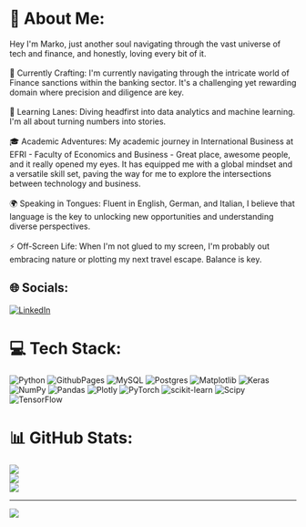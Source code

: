 <!-- -->

# 💫 About Me:
Hey I'm Marko, just another soul navigating through the vast universe of tech and finance, and honestly, loving every bit of it.<br><br>🔭 Currently Crafting: I'm currently navigating through the intricate world of Finance sanctions within the banking sector. It's a challenging yet rewarding domain where precision and diligence are key.<br><br>🌿 Learning Lanes: Diving headfirst into data analytics and machine learning. I'm all about turning numbers into stories.<br><br>🎓 Academic Adventures: My academic journey in International Business at EFRI - Faculty of Economics and Business - Great place, awesome people, and it really opened my eyes. It has equipped me with a global mindset and a versatile skill set, paving the way for me to explore the intersections between technology and business.<br><br>🌍 Speaking in Tongues: Fluent in English, German, and Italian, I believe that language is the key to unlocking new opportunities and understanding diverse perspectives.<br><br>⚡ Off-Screen Life: When I'm not glued to my screen, I'm probably out embracing nature or plotting my next travel escape. Balance is key.


## 🌐 Socials:
[![LinkedIn](https://img.shields.io/badge/LinkedIn-%230077B5.svg?logo=linkedin&logoColor=white)](https://linkedin.com/in/https://www.linkedin.com/in/marko-zuzic-de/) 

# 💻 Tech Stack:
![Python](https://img.shields.io/badge/python-3670A0?style=for-the-badge&logo=python&logoColor=ffdd54) ![GithubPages](https://img.shields.io/badge/github%20pages-121013?style=for-the-badge&logo=github&logoColor=white) ![MySQL](https://img.shields.io/badge/mysql-%2300000f.svg?style=for-the-badge&logo=mysql&logoColor=white) ![Postgres](https://img.shields.io/badge/postgres-%23316192.svg?style=for-the-badge&logo=postgresql&logoColor=white) ![Matplotlib](https://img.shields.io/badge/Matplotlib-%23ffffff.svg?style=for-the-badge&logo=Matplotlib&logoColor=black) ![Keras](https://img.shields.io/badge/Keras-%23D00000.svg?style=for-the-badge&logo=Keras&logoColor=white) ![NumPy](https://img.shields.io/badge/numpy-%23013243.svg?style=for-the-badge&logo=numpy&logoColor=white) ![Pandas](https://img.shields.io/badge/pandas-%23150458.svg?style=for-the-badge&logo=pandas&logoColor=white) ![Plotly](https://img.shields.io/badge/Plotly-%233F4F75.svg?style=for-the-badge&logo=plotly&logoColor=white) ![PyTorch](https://img.shields.io/badge/PyTorch-%23EE4C2C.svg?style=for-the-badge&logo=PyTorch&logoColor=white) ![scikit-learn](https://img.shields.io/badge/scikit--learn-%23F7931E.svg?style=for-the-badge&logo=scikit-learn&logoColor=white) ![Scipy](https://img.shields.io/badge/SciPy-%230C55A5.svg?style=for-the-badge&logo=scipy&logoColor=%white) ![TensorFlow](https://img.shields.io/badge/TensorFlow-%23FF6F00.svg?style=for-the-badge&logo=TensorFlow&logoColor=white)
# 📊 GitHub Stats:
![](https://github-readme-stats.vercel.app/api?username=Marko-zu&theme=dark&hide_border=false&include_all_commits=false&count_private=false)<br/>
![](https://github-readme-streak-stats.herokuapp.com/?user=Marko-zu&theme=dark&hide_border=false)<br/>
![](https://github-readme-stats.vercel.app/api/top-langs/?username=Marko-zu&theme=dark&hide_border=false&include_all_commits=false&count_private=false&layout=compact)

---
[![](https://visitcount.itsvg.in/api?id=Marko-zu&icon=0&color=0)](https://visitcount.itsvg.in)

<!-- Proudly created with GPRM ( https://gprm.itsvg.in ) -->

